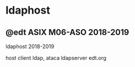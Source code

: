 # ldaphost

## @edt ASIX M06-ASO 2018-2019

ldaphost 2018-2019 

host client ldap, ataca ldapserver edt.org


